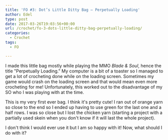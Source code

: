 ```yaml
---
title: 'FO #3: Dot’s Little Ditty Bag – Perpetually Loading'
author: Edel
type: post
date: 2017-03-26T19:03:56+00:00
url: /crochet/fo-3-dots-little-ditty-bag-perpetually-loading/
categories:
  - Crochet
tags:
  - FO

---
```

I made this little bag mostly while playing the MMO _Blade & Soul_, hence the title "Perpetually Loading." My computer is a bit of a toaster so I managed to get a lot of crocheting done while on the loading screen. Sometimes my game would crash on the loading screen and that would mean even more crocheting for me! Unfortunately, this worked out to the disadvantage of my SO who I was playing with at the time.

This is my very first ever bag. I think it's pretty cute! I ran out of orange yarn so close to the end so I ended up having to use green for the last one and a half rows. I was so close but I lost the chicken yarn (starting a project with a partially used skein when you don't know if it will last the whole project).

I don't think I would ever use it but I am so happy with it! Now, what should I do with it?

<img data-attachment-id="342" data-permalink="http://edelgrace.me/blog/crochet/fo-3-dots-little-ditty-bag-perpetually-loading/attachment/20170305_153940/" data-orig-file="https://i2.wp.com/edelgrace.me/blog/wp-content/uploads/2017/03/20170305_153940.jpg?fit=3264%2C1836" data-orig-size="3264,1836" data-comments-opened="1" data-image-meta="{&quot;aperture&quot;:&quot;2.4&quot;,&quot;credit&quot;:&quot;&quot;,&quot;camera&quot;:&quot;LG-K210&quot;,&quot;caption&quot;:&quot;&quot;,&quot;created_timestamp&quot;:&quot;1488728380&quot;,&quot;copyright&quot;:&quot;&quot;,&quot;focal_length&quot;:&quot;3.18&quot;,&quot;iso&quot;:&quot;500&quot;,&quot;shutter_speed&quot;:&quot;0&quot;,&quot;title&quot;:&quot;&quot;,&quot;orientation&quot;:&quot;1&quot;}" data-image-title="20170305_153940" data-image-description="" data-medium-file="https://i2.wp.com/edelgrace.me/blog/wp-content/uploads/2017/03/20170305_153940.jpg?fit=300%2C169" data-large-file="https://i2.wp.com/edelgrace.me/blog/wp-content/uploads/2017/03/20170305_153940.jpg?fit=663%2C373" src="https://i2.wp.com/edelgrace.me/blog/wp-content/uploads/2017/03/20170305_153940.jpg?resize=663%2C373" alt="" class="aligncenter size-full wp-image-342" srcset="https://i2.wp.com/edelgrace.me/blog/wp-content/uploads/2017/03/20170305_153940.jpg?w=3264 3264w, https://i2.wp.com/edelgrace.me/blog/wp-content/uploads/2017/03/20170305_153940.jpg?resize=300%2C169 300w, https://i2.wp.com/edelgrace.me/blog/wp-content/uploads/2017/03/20170305_153940.jpg?resize=768%2C432 768w, https://i2.wp.com/edelgrace.me/blog/wp-content/uploads/2017/03/20170305_153940.jpg?resize=1024%2C576 1024w, https://i2.wp.com/edelgrace.me/blog/wp-content/uploads/2017/03/20170305_153940.jpg?resize=982%2C552 982w, https://i2.wp.com/edelgrace.me/blog/wp-content/uploads/2017/03/20170305_153940.jpg?resize=400%2C225 400w, https://i2.wp.com/edelgrace.me/blog/wp-content/uploads/2017/03/20170305_153940.jpg?w=1326 1326w, https://i2.wp.com/edelgrace.me/blog/wp-content/uploads/2017/03/20170305_153940.jpg?w=1989 1989w" sizes="(max-width: 663px) 100vw, 663px" data-recalc-dims="1" />